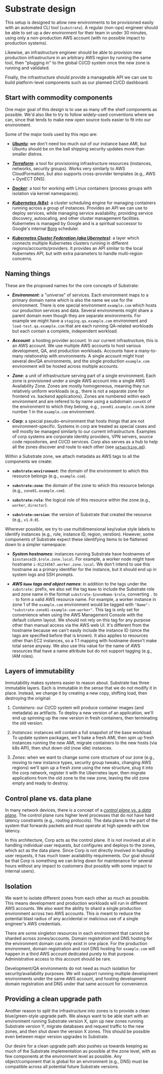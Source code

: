 # Substrate design
This setup is designed to allow new environments to be provisioned easily with an automated CLI tool (`substrate`). A regular (non-ops) engineer should be able to set up a dev environment for their team in under 30 minutes, using only a non-production AWS account (with no possible impact to production systems).

Likewise, an infrastructure engineer should be able to provision new production infrastructure in an arbitrary AWS region by running the same tool, then "plugging in" to the global CI/CD system once the new zone is running and validated.

Finally, the infrastructure should provide a manageable API we can use to build platform-level components such as our planned CI/CD dashboard.

## Start with commodity components
One major goal of this design is to use as many off the shelf components as possible. We'd also like to try to follow widely-used conventions where we can, since that tends to make new open source tools easier to fit into our environment.

Some of the major tools used by this repo are:
 - **_[Ubuntu](http://www.ubuntu.com/)_**: we don't need too much out of our instance base AMI, but Ubuntu should be on the ball shipping security updates more than smaller distros.

 - **_[Terraform](https://terraform.io)_**: a tool for provisioning infrastructure resources (instances, networks, security groups). Works very similarly to AWS CloudFormation, but also supports cross-provider templates (e.g., AWS + DynECT DNS).

 - **_[Docker](https://www.docker.com/)_**: a tool for working with Linux containers (process groups with isolation via kernel namespaces).

 - **_[Kubernetes (k8s)](http://kubernetes.io/)_**: a cluster scheduling engine for managing containers running across a group of instances. Provides an API we can use to deploy services, while managing service availability, providing service discovery, autoscaling, and other cluster management facilities. Kubernetes is managed by Google and is a spiritual successor to Google's internal [Borg](http://research.google.com/pubs/archive/43438.pdf) scheduler.

 - **_[Kubernetes Cluster Federation (aka Ubernetes)](https://github.com/kubernetes/kubernetes/blob/master/docs/proposals/federation.md)_**: a layer which connects multiple Kubernetes clusters running in different regions/accounts/providers. It provides an API similar to the local Kubernetes API, but with extra parameters to handle multi-region concerns.

## Naming things
These are the proposed names for the core concepts of Substrate:

 - **_Environment_**: a "universe" of services. Each environment maps to a primary domain name which is also the name we use for the environment. There is one special environment `example.com` which hosts our production services and data. Several environments might share a parent domain even though they are separate environments. For example we might have a `staging.qa.example.com` environment and `load-test.qa.example.com` that are each running QA-related workloads but each contain a complete, independent workload.

 - **_Account_**: a hosting provider account. In our current infrastructure, this is an AWS account. We use multiple AWS accounts to host various development, QA, and production workloads. Accounts have a many-to-many relationship with environments. A single account might host several dev/QA environments, and the single production `example.com` environment will be hosted across multiple accounts.

 - **_Zone_**: a unit of infrastructure serving part of a single environment. Each zone is provisioned under a single AWS account into a single AWS Availability Zone. Zones are mostly homogeneous, meaning they run relatively uniform workloads (e.g., there is not a separate zone for frontend vs. backend applications). Zones are numbered within each environment and are refered to by name using a subdomain `zoneXX` of the environment to which they belong, e.g., `zone01.example.com` is zone number 1 in the `example.com` environment.

 - **_Corp_**: a special pseudo-environment that hosts things that are not environment-specific. Systems in corp are treated as special cases and will mostly be managed similarly to our current infrastructure. Examples of corp systems are corporate identity providers, VPN servers, source code repositories, and CI/CD services. Corp also serves as a hub to help all the zones discover and route to each other (see [`networking.md`](networking.md)).

Within a Substrate zone, we attach metadata as AWS tags to all the components we create:

 - **`substrate:environment`**: the domain of the environment to which this resource belongs (e.g., `example.com`).

 - **`substrate:zone`**: the domain of the zone to which this resource belongs (e.g., `zone01.example.com`).

 - **`substrate:role`**: the logical role of this resource within the zone (e.g., `worker`, `director`).

 - **`substrate:version`**: the version of Substrate that created the resource (e.g., `v1.0.0`).

Wherever possible, we try to use multidimensional key/value style labels to identify instances (e.g., role, instance ID, region, verstion). However, some components of Substrate expect these identifying items to be flattened down to a simpler namespace:

 - **_System hostnames_**: instances running Substrate have hostnames of `$instanceID.$role.zone.local`. For example, a worker node might have hostname `i-01234567.worker.zone.local`. We don't intend to use this hostname as a primary identifier for the instance, but it should end up in system logs and SSH prompts.

 - **_AWS `Name` tags and object names_**: in addition to the tags under the `substrate:` prefix, we also set the tag `Name` to include the Substrate role and zone name in the format `substrate-$zoneName-$role`, converting `.` to `-` to form a valid AWS resource name. For example, a worker instance in zone 1 of the `example.com` environment would be tagged with `"Name": "substrate-zone01-example-com-worker"`. This tag is only set for convenience when using the AWS Management Console with the default column layout. We should not rely on this tag for any purpose other than manual access via the AWS web UI. It's different from the hostname because we can't easily include the instance ID (since the tags are specified before that is known). It also applies to resources other than EC2 instances, so a 1:1 mapping with hostname doesn't make total sense anyway. We also use this value for the name of AWS resources that have a name attribute but do not support tagging (e.g., IAM roles).

## Layers of immutability
Immutability makes systems easier to reason about. Substrate has three immutable layers. Each is immutable in the sense that we do not modify it in place. Instead, we change it by creating a new copy, shifting load, then destroying the original:

 1. _Containers_: our CI/CD system will produce container images (and metadata) as artifacts. To deploy a new version of an application, we'll end up spinning up the new version in fresh containers, then terminating the old version.

 2. _Instances_: instances will contain a full snapshot of the base workload. To update system packages, we'll bake a fresh AMI, then spin up fresh instances running the new AMI, migrate containers to the new hosts (via k8s API), then shut down old (now idle) instances.

 3. _Zones_: when we want to change some core structure of our zone (e.g., moving to new instance types, security group tweaks, changing AWS regions) we'll spin up a fresh zone using the new structure, plug it into the corp network, register it with the Ubernetes layer, then migrate applications from the old zone to the new zone, leaving the old zone empty and ready to destroy.

## Control plane vs. data plane
In many network devices, there is a concept of a [_control plane_ vs. a _data plane_](http://sdntutorials.com/difference-between-control-plane-and-data-plane/). The control plane runs higher level processes that do not have hard latency constraints (e.g., routing protocols). The data plane is the part of the system that forwards packets and must operate at high speeds with low latency.

In this architecture, Corp acts as the control plane. It is not involved at all in handling individual user requests, but configures and deploys to the zones, which act as the data plane. Since Corp is not directly involved in handling user requests, it has much lower availability requirements. Our goal should be that Corp is something we can bring down for maintenance for several hours without any impact to customers (but possibly with some impact to internal users).

## Isolation
We want to isolate different zones from each other as much as possible. This means development and production workloads will run in different AWS accounts. We also want the ability to shard a single production environment across two AWS accounts. This is meant to reduce the potential blast radius of any accidental or malicious use of a single engineer's AWS credentials.

There are some singleton resources in each environment that cannot be sharded across zones/accounts. Domain registration and DNS hosting for the environment domain can only exist in one place. For the production environment, domain registration and root DNS hosting for `example.com` will happen in a third AWS account dedicated purely to that purpose. Administrative access to this account should be rare.

Development/QA environments do not need as much isolation for security/availability purposes. We will support running multiple development environments under the same AWS account, and hosting development domain registration and DNS under that same account for convenience.

## Providing a clean upgrade path
Another reason to split the infrastructure into zones is to provide a clean blue/green-style upgrade path. We always want to be able start with an environment running Substrate version X, spin up new zones running Substrate version Y, migrate databases and request traffic to the new zones, and then shut down the version X zones. This should be possible even between major version upgrades to Substrate.

Our desire for a clean upgrade path also pushes us towards keeping as much of the Substrate implementation as possible at the zone level, with as few components at the environment level as possible. Any object/component that is global for an environment (e.g., DNS) must be compatible across all potential future Substrate versions.
